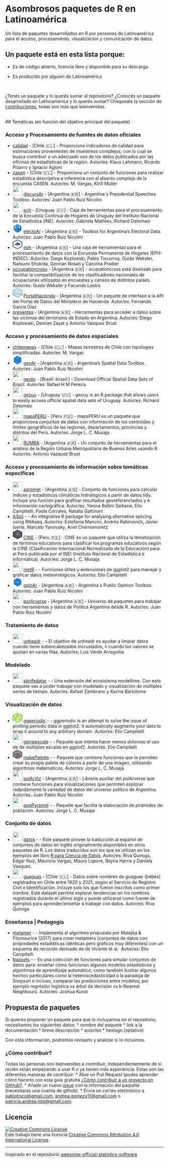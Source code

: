 
<!-- README.md is generated from README.Rmd. Please edit that file -->

# Asombrosos paquetes de R en Latinoamérica

Un lista de paquetes desarrollados en R por personas de Latinoamérica
para el acceso, procesamiento, visualización y comunicación de datos.

## Un paquete está en esta lista porque:

- Es de código abierto, licencia libre y disponible para su descarga.

- Es producido por alguien de Latinoamérica

<br>

¿Tenés un paquete y lo querés sumar al repositorio? ¿Conocés un paquete
desarrollado en Latinoamérica y lo querés sumar? Chequeate la sección de
[contribuciones](#propuesta-de-paquetes), todas son más que bienvenidas.

<br> \## Temáticas (en función del objetivo principal del paquete)

### Acceso y Procesamiento de fuentes de datos oficiales

- <a href="https://inesscc.github.io/calidad/articles/tutorial.html">calidad</a> -
  \[Chile :chile:\] - Proporciona indicadores de calidad para
  estimaciones provenientes de muestreos complejos, con lo cual se busca
  contribuir a un adecuado uso de los datos publicados por las oficinas
  de estadísticas de la región. Autor/es: Klaus Lehmann, Ricardo Pizarro
  y Ignacio Agloni
- <a href="https://github.com/pachadotdev/casen">casen</a> - \[Chile
  :chile:\] - Proporciona un conjunto de funciones para realizar
  estadistica descriptiva e inferencia con el disenio complejo de la
  encuesta CASEN. Autor/es: M. Vargas, Kirill Müller
- <img
  src="https://github.com/politicaargentina/data_warehouse/raw/master/hex/discursAr.png?raw=true"
  width="30" height="30" />
  <a href="https://github.com/PoliticaArgentina/discursAr/">discursAr</a> -
  \[Argentina :argentina:\] - Argentina´s Presidential Speeches Toolbox.
  Autor/es: Juan Pablo Ruiz Nicolini
- <img
  src="https://camo.githubusercontent.com/0886e9e7740713bd689510d08c10c97edf6a6258c8dcddffcda02bbbd37edef4/68747470733a2f2f63616c636974612e6769746875622e696f2f6563682f7265666572656e63652f666967757265732f6563685f6c6f676f2e706e67"
  width="30" height="30" />
  <a href="https://calcita.github.io/ech/">ech</a> - \[Uruguay
  :uruguay:\] - Caja de herramientas para el procesamiento de la
  Encuesta Continua de Hogares de Uruguay del Instituto Nacional de
  Estadística (INE). Autor/es: Gabriela Mathieu, Richard Detomasi
- <img
  src="https://github.com/PoliticaArgentina/electorAr/raw/main/man/figures/logo.png"
  width="30" height="30" />
  <a href="https://github.com/PoliticaArgentina/electorAr/">electoAr</a> -
  \[Argentina :argentina:\] - Toolbox for Argentina’s Electoral Data.
  Autor/es: Juan Pablo Ruiz Nicolini
- <img
  src="https://github.com/holatam/eph/raw/master/man/figures/logo.png"
  width="30" height="30" />
  <a href="https://holatam.github.io/eph/">eph</a> - \[Argentina
  :argentina:\] - Una caja de herramientas para el procesamiento de
  datos con la Encuesta Permanente de Hogares (EPH-INDEC). Autor/es:
  Diego Kozlowski, Pablo Tiscornia, Guido Weksler, Natsumi Shokida,
  German Rosati y Carolina Pradier
- <a href="https://guidowe.github.io/occupationcross/">occupationcross</a> -
  \[Argentina :argentina:\] - ocupationcross está diseñado para
  facilitar la compatibilización de los clasificadores nacionales de
  ocupaciones utilizados en encuestas y censos de distintos países.
  Autor/es: Guido Weksler y Facundo Lastra
- <img
  src="https://github.com/fmgarciadiaz/PortalHacienda-CRAN/raw/master/man/figures/logo.png"
  width="30" height="30" />
  <a href="https://github.com/fmgarciadiaz/PortalHacienda-CRAN">PortalHacienda</a> -
  \[Argentina :argentina:\] - Un paquete de interfase a la API del
  Portal de Datos del Ministerio de Hacienda. Autor/es: Fernando García
  Díaz
- <a href="https://diegokoz.github.io/presentes/index.html">presentes</a> -
  \[Argentina :argentina:\] - Herramientas para acceder a datos sobre
  las víctimas del terrorismo de Estado en Argentina. Autor/es: Diego
  Kozlowski, Demian Zayat y Antonio Vazquez Brust

### Acceso y procesamiento de datos espaciales

- <a href="https://github.com/pachadotdev/chilemapas/">chilemapas</a> -
  \[Chile :chile:\] - Mapas terrestres de Chile con topologias
  simplificadas. Autor/es: M. Vargas
- <img
  src="https://github.com/PoliticaArgentina/geoAr/raw/main/man/figures/logo.png"
  width="30" height="30" />
  <a href="https://github.com/PoliticaArgentina/geoAr">geoAr</a> -
  \[Argentina :argentina:\] - Argentina’s Spatial Data Toolbox.
  Autor/es: Juan Pablo Ruiz Nicolini
- <img
  src="https://github.com/ipeaGIT/geobr/raw/master/r-package/man/figures/geobr_logo_y.png?raw=true"
  width="30" height="30" />
  <a href="https://ipeagit.github.io/geobr/">geobr</a> - \[Brasil
  :brasil:\] - Download Official Spatial Data Sets of Brazil. Autor/es:
  Rafael H M Pereira
- <img
  src="https://github.com/RichDeto/geouy/raw/master/man/figures/geouy_logo_b.png"
  width="30" height="30" />
  <a href="https://github.com/RichDeto/geouy">geouy</a> - \[Uruguay
  :uruguay:\] - geouy is an R package that allows users to easily access
  official spatial data sets of Uruguay. Autor/es: Richard Detomasi
- <img
  src="https://github.com/musajajorge/mapsPERU/raw/main/imgs/hex_mapsPERU.png"
  width="30" height="30" />
  <a href="https://github.com/musajajorge/mapsPERU">mapsPERU</a> -
  \[Peru :peru:\] - mapsPERU es un paquete que proporciona conjuntos de
  datos con información de los centroides y límites geográficos de las
  regiones, departamentos, provincias y distritos del Perú. Autor/es:
  Jorge L. C. Musaja
- <img
  src="https://github.com/bitsandbricks/RUMBA/raw/master/inst/figures/RUMBA_logo.png"
  width="30" height="30" />
  <a href="https://github.com/bitsandbricks/RUMBA">RUMBA</a> -
  \[Argentina :argentina:\] - Un conjunto de herramientas para el
  análisis de la Región Urbana Metropolitana de Buenos Aires usando R.
  Autor/es: Antonio Vazquez Brust

### Acceso y procesamiento de información sobre temáticas específicas

- <img
  src="https://github.com/AgRoMeteorologiaINTA/agromet/raw/master/man/figures/logo.png"
  width="30" height="30" />
  <a href="https://github.com/AgRoMeteorologiaINTA/agromet">agromet</a> -
  \[Argentina :argentina:\] - Conjunto de funciones para calcular
  índices y estadísticos climáticos hidrológicos a partir de datos tidy.
  Incluye una función para graficar resultados georeferenciados y e
  información cartográfica. Autor/es: Yanina Bellini Saibene, Elio
  Campitelli, Paola Corrales, Natalia Gattinoni
- <a href="https://bioconductor.org/packages/release/bioc/html/ASpli.html">ASpli</a> - -
  An integrative R package for analysing alternative splicing using
  RNAseq. Autor/es: Estefania Mancini, Andrés Rabinovich, Javier Iserte,
  Marcelo Yanovsky, Ariel Chernomoretz
- <img
  src="https://github.com/musajajorge/CINE/raw/main/imgs/hex_emblema_CINE.png"
  width="30" height="30" />
  <a href="https://github.com/musajajorge/CINE/">CINE</a> - \[Peru
  :peru:\] - CINE es un paquete que utiliza la lematización de términos
  educativos para clasificar los programas educativos según la CINE
  (Clasificación Internacional Normalizada de la Educación) para el Perú
  publicada por el INEI (Instituto Nacional de Estadística e
  Informática). Autor/es: Jorge L. C. Musaja
- <img
  src="https://camo.githubusercontent.com/48a6848fa54967a8e4113fe6e55ecbd14b855de6c169ac75ed6c5fbfc1991ad8/68747470733a2f2f656c696f63616d702e6769746875622e696f2f6d6574522f7265666572656e63652f666967757265732f6c6f676f2e706e67"
  width="30" height="30" />
  <a href="https://eliocamp.github.io/metR/">metR</a> - - Funciones
  útiles y extensiones de ggplot2 para manejar y graficar datos
  meteorológicos. Autor/es: Elio Campitelli
- <img
  src="https://github.com/PoliticaArgentina/opinAr/raw/master/man/figures/logo.png"
  width="30" height="30" />
  <a href="https://github.com/PoliticaArgentina/opinAr">opinAr</a> -
  \[Argentina :argentina:\] - Argentina´s Public Opinion Toolbox.
  Autor/es: Juan Pablo Ruiz Nicolini
- <img
  src="https://camo.githubusercontent.com/7086944caf9b9ba06dd6d90226a81694a9f71c36ccbd2cfd4420d6dc000a880e/68747470733a2f2f706f6c6974696361617267656e74696e612e6769746875622e696f2f706f6c417276657273652f7265666572656e63652f666967757265732f6c6f676f2e706e67"
  width="30" height="30" />
  <a href="https://politicaargentina.github.io/polArverse/">porArverse</a> -
  \[Argentina :argentina:\] - Universo de paquetes para trabajar con
  herramientas y datos de Política Argentina desde R. Autor/es: Juan
  Pablo Ruiz Nicolini

### Tratamiento de datos

- <img
  src="https://github.com/luisDVA/unheadr/raw/master/man/figures/logosmall.png"
  width="30" height="30" />
  <a href="https://github.com/luisDVA/unheadr">unheadr</a> - - El
  objetivo de unheadr es ayudar a limpiar datos cuando tiene
  subencabezados incrustados, o cuando los valores se ajustan en varias
  filas. Autor/es: Luis Verde Arregoitia

### Modelado

- <img
  src="https://camo.githubusercontent.com/96312cc1dc9e7667393dd53a4945ef4e882c4aced55e6544fe38f3a9e44ffef7/68747470733a2f2f7261667a616d622e6769746875622e696f2f736b6e69666564617461722f7265666572656e63652f666967757265732f6c6f676f2e706e67"
  width="30" height="30" />
  <a href="https://rafzamb.github.io/sknifedatar/">sknifedatar</a> - -
  Una extensión del ecosistema modeltime. Con este paquete vas a poder
  trabajar con modelado y visualización de múltiples series de tiempo.
  Autor/es: Rafael Zambrano y Karina Bartolome

### Visualización de datos

- <img
  src="https://github.com/eliocamp/ggperiodic/raw/master/man/figures/logo.png"
  width="30" height="30" />
  <a href="https://github.com/eliocamp/ggperiodic">ggperiodic</a> - -
  ggperiodic is an attempt to solve the issue of plotting periodic data
  in ggplot2. It automatically augments your data to wrap it around to
  any arbitrary domain. Autor/es: Elio Campitelli
- <img
  src="https://camo.githubusercontent.com/832610c74855a838332287661c9382517654248ce5cc90fb7649000f4538d56c/68747470733a2f2f656c696f63616d702e6769746875622e696f2f67676e65777363616c652f7265666572656e63652f666967757265732f6c6f676f2e706e67"
  width="30" height="30" />
  <a href="https://eliocamp.github.io/ggnewscale/">ggnewscale</a> - -
  Paquete que intenta hacer menos doloroso el uso de de múltiples
  escalas en ggplot2. Autor/es: Elio Campitelli
- <img
  src="https://github.com/musajajorge/makePalette/raw/main/imgs/hex_emblema_makePalette.png"
  width="30" height="30" />
  <a href="https://github.com/musajajorge/makePalette/">makePalette</a> - -
  Paquete que contiene funciones que le permiten crear su propia paleta
  de colores a partir de una imagen, utilizando algoritmos matemáticos.
  Autor/es: Jorge L. C. Musaja
- <img
  src="https://raw.githubusercontent.com/PoliticaArgentina/data_warehouse/master/hex/polArViz.png"
  width="30" height="30" />
  <a href="https://politicaargentina.github.io/polArViz/">polArViz</a> -
  \[Argentina :argentina:\] - Librería auxiliar del polArverse que
  contiene funciones para visualizaciones que permiten explorar
  radpidamente la variedad de datos del universo político de Argentina.
  Autor/es: Juan Pablo Ruiz Nicolini
- <img
  src="https://github.com/musajajorge/popPyramid/raw/main/imgs/hex_emblema_pyramid.png"
  width="30" height="30" />
  <a href="https://github.com/musajajorge/popPyramid/">popPyramid</a> - -
  Paquete que facilita la elaboración de pirámides de población.
  Autor/es: Jorge L. C. Musaja

### Conjunto de datos

- <img
  src="https://camo.githubusercontent.com/145140f540c1baa91ccd9a16b753e70793283f9e0056c0254e5282b5b4e855d6/68747470733a2f2f6369656e63696164656461746f732e6769746875622e696f2f6461746f732f7265666572656e63652f666967757265732f6c6f676f2e706e67"
  width="30" height="30" />
  <a href="https://cienciadedatos.github.io/datos/">datos</a> - - Este
  paquete provee la traducción al español de conjuntos de datos en
  inglés originalmente disponibles en otros paquetes de R. Los datos
  traducidos son los que se utilizan en los ejemplos del libro
  <a href="https://es.r4ds.hadley.nz/">R para Ciencia de Datos</a>.
  Autor/es: Riva Quiroga, Edgar Ruiz, Mauricio Vargas, Mauro Lepore,
  Rayna Harris y Daniela Vasquez.
- <img
  src="https://camo.githubusercontent.com/d911a6c0f699ed2dd77a4181d5fc2db2e21c76805e453d5563b2b36db5659818/68747470733a2f2f72697661717569726f67612e6769746875622e696f2f677561677561732f7265666572656e63652f666967757265732f677561677561732d6865782e706e67"
  width="30" height="30" />
  <a href="https://rivaquiroga.github.io/guaguas/index.html">guaguas</a> -
  \[Chile :chile:\] - Datos sobre nombres de guaguas (bebés) registrados
  en Chile entre 1920 y 2021, según el Servicio de Registro Civil e
  Identificación. Incluye solo los que fueron inscritos como primer
  nombre. Este dataset permite explorar tendencias en los nombres
  registrados durante el último siglo y puede utilizarse como fuente de
  ejemplos para aprender/enseñar a trabajar con datos. Autor/es: Riva
  Quiroga

### Enseñanza \| Pedagogía

- <a href="https://eliocamp.github.io/metamer/#metamer">metamer</a> - -
  Implementa el algoritmo propuesto por Matejka & Fitzmaurice (2017)
  para crear metamers (conjuntos de datos con propiedades estadísticas
  idénticas pero gráficos muy diferentes) con un esquema de recocido
  derivado de de Vicente et al.  Autor/es: Elio Campitelli
- <a href="Joshua Kunst">klassets</a> - - Es una colección de funciones
  para simular conjuntos de datos para: enseñar cómo funcionan algunos
  modelos estadísticos y algoritmos de aprendizaje automático, como
  también ilustrar algunos hechos particulares como la
  heteroscedasticidad o la paradoja de Simpson e incluso, comparar las
  predicciones entre modelos, por ejemplo regresión logística vs árbol
  de decisión vs k-Nearest Neighbours. Autor/es: Joshua Kunst

## Propuesta de paquetes

Si quieres proponer un paquete para que lo incluyamos en el repositorio,
necesitamos los siguientes datos: \* nombre del paquete \* link a la
documentación \* breve descripción \* autor/es \* hexlogo (optativo)

Con esta información, podremos revisarlo y analizar si lo incluimos.

### ¿Cómo contribuir?

Todas las personas son bienvenidas a contribuir, independientemente de
si recién están empezando a usar R o ya tienen más experiencia. Estas
son las diferentes maneras de contribuir: \* Abre un Pull Request (podes
aprender cómo hacerlo con esta guía gratuita [¿Cómo contribuir a un
proyecto en
GitHub?](https://docs.github.com/es/pull-requests/collaborating-with-pull-requests/proposing-changes-to-your-work-with-pull-requests/creating-a-pull-request).
\* Añade un nuevo
[issue](https://github.com/pablotis/asombrosos-paquetes-r-latinoamerica/issues)
con la información del paquete (necesitaras una cuenta de github). \*
Envia un correo electrónico a <pablotisco@gmail.com>,
<andrea.gomezv11@gmail.com> o <patricia.andrea.loto@gmail.com>.

## Licencia

[![Creative Commons
License](https://i.creativecommons.org/l/by/4.0/88x31.png)](http://creativecommons.org/licenses/by/4.0/)  
Este trabajo tiene una licencia [Creative Commons Attribution 4.0
International License](http://creativecommons.org/licenses/by/4.0/).

------------------------------------------------------------------------

Inspirado en el repositorio
[awesome-official-statistics-software](https://github.com/SNStatComp/awesome-official-statistics-software)
